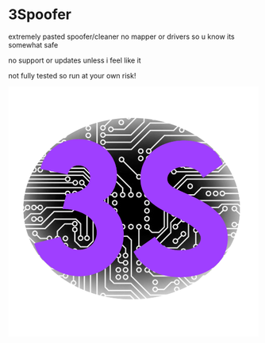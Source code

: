 # 3Spoofer
extremely pasted spoofer/cleaner no mapper or drivers so u know its somewhat safe

no support or updates unless i feel like it

not fully tested so run at your own risk!

![](https://github.com/yk3thn/3Spoofer/blob/main/3spoofer.png)
